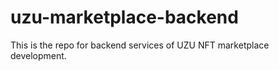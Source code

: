 # uzu-marketplace-backend

This is the repo for backend services of UZU NFT marketplace development.